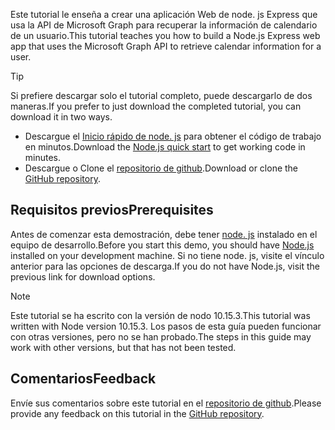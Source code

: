 <!-- markdownlint-disable MD002 MD041 -->

<span data-ttu-id="50c4c-101">Este tutorial le enseña a crear una aplicación Web de node. js Express que usa la API de Microsoft Graph para recuperar la información de calendario de un usuario.</span><span class="sxs-lookup"><span data-stu-id="50c4c-101">This tutorial teaches you how to build a Node.js Express web app that uses the Microsoft Graph API to retrieve calendar information for a user.</span></span>

> [!TIP]
> <span data-ttu-id="50c4c-102">Si prefiere descargar solo el tutorial completo, puede descargarlo de dos maneras.</span><span class="sxs-lookup"><span data-stu-id="50c4c-102">If you prefer to just download the completed tutorial, you can download it in two ways.</span></span>
>
> - <span data-ttu-id="50c4c-103">Descargue el [Inicio rápido de node. js](https://developer.microsoft.com/graph/quick-start?platform=option-node) para obtener el código de trabajo en minutos.</span><span class="sxs-lookup"><span data-stu-id="50c4c-103">Download the [Node.js quick start](https://developer.microsoft.com/graph/quick-start?platform=option-node) to get working code in minutes.</span></span>
> - <span data-ttu-id="50c4c-104">Descargue o Clone el [repositorio de github](https://github.com/microsoftgraph/msgraph-training-nodeexpressapp).</span><span class="sxs-lookup"><span data-stu-id="50c4c-104">Download or clone the [GitHub repository](https://github.com/microsoftgraph/msgraph-training-nodeexpressapp).</span></span>

## <a name="prerequisites"></a><span data-ttu-id="50c4c-105">Requisitos previos</span><span class="sxs-lookup"><span data-stu-id="50c4c-105">Prerequisites</span></span>

<span data-ttu-id="50c4c-106">Antes de comenzar esta demostración, debe tener [node. js](https://nodejs.org) instalado en el equipo de desarrollo.</span><span class="sxs-lookup"><span data-stu-id="50c4c-106">Before you start this demo, you should have [Node.js](https://nodejs.org) installed on your development machine.</span></span> <span data-ttu-id="50c4c-107">Si no tiene node. js, visite el vínculo anterior para las opciones de descarga.</span><span class="sxs-lookup"><span data-stu-id="50c4c-107">If you do not have Node.js, visit the previous link for download options.</span></span>

> [!NOTE]
> <span data-ttu-id="50c4c-108">Este tutorial se ha escrito con la versión de nodo 10.15.3.</span><span class="sxs-lookup"><span data-stu-id="50c4c-108">This tutorial was written with Node version 10.15.3.</span></span> <span data-ttu-id="50c4c-109">Los pasos de esta guía pueden funcionar con otras versiones, pero no se han probado.</span><span class="sxs-lookup"><span data-stu-id="50c4c-109">The steps in this guide may work with other versions, but that has not been tested.</span></span>

## <a name="feedback"></a><span data-ttu-id="50c4c-110">Comentarios</span><span class="sxs-lookup"><span data-stu-id="50c4c-110">Feedback</span></span>

<span data-ttu-id="50c4c-111">Envíe sus comentarios sobre este tutorial en el [repositorio de github](https://github.com/microsoftgraph/msgraph-training-nodeexpressapp).</span><span class="sxs-lookup"><span data-stu-id="50c4c-111">Please provide any feedback on this tutorial in the [GitHub repository](https://github.com/microsoftgraph/msgraph-training-nodeexpressapp).</span></span>